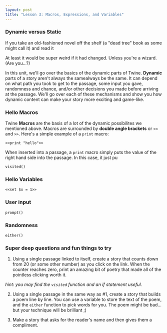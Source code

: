 ```yaml
---
layout: post
title: "Lesson 3: Macros, Expressions, and Variables"
---
```


### Dynamic versus Static

If you take an old-fashioned novel off the shelf (a "dead tree" book as some might call it) and read it

At least it would be super weird if it had changed. Unless you're a wizard. (Are you...?)



In this unit, we'll go over the basics of the dynamic parts of Twine. **Dynamic** parts of a story aren't always the samealways be the same. It can depend on what path you took to get to the passage, some input you gave, randomness and chance, and/or other decisions you made before arriving at the passage. We'll go over each of these mechanisms and show you how dynamic content can make your story more exciting and game-like.

### Hello Macros

Twine **Macros** are the basis of a lot of the dynamic possibilites we mentioned above. Macros are surrounded by **double angle brackets** or ``<<`` and ``>>``. Here's a simple example of a ``print`` macro:

	<<print "hello">>

When inserted into a passage, a ``print`` macro simply puts the value of the right hand side into the passage. In this case, it just pu

``visited()``

### Hello Variables

	<<set $x = 1>>

### User input

``prompt()``

### Randomness

``either()``

### Super deep questions and fun things to try

1. Using a single passage linked to itself, create a story that counts down from 20 (or some other number) as you click on the link. When the counter reaches zero, print an amazing bit of poetry that made all of the pointless clicking worth it.

*hint: you may find the ``visited`` function and an if statement useful.*

2. Using a single passage in the same way as #1, create a story that builds a poem line by line. You can use a variable to store the text of the poem, and the ``either`` function to pick words for you. The poem might be bad... but your technique will be brilliant ;)

3. Make a story that asks for the reader's name and then gives them a compliment. 